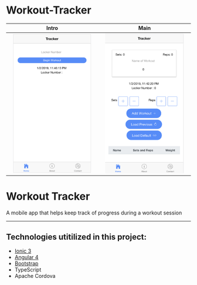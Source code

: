 # Workout-Tracker




Intro           |  Main
:-------------------------:|:-------------------------:
<img src="https://github.com/AndyUGA/Workout-Tracker/blob/master/WorkoutApp/img/previewMenu.png" width="90%" height="50%">  | <img src="https://github.com/AndyUGA/Workout-Tracker/blob/master/WorkoutApp/img/mainMenu.png" width="90%" height="50%">

# Workout Tracker 

A mobile app that helps keep track of progress during a workout session 

------------------------------------------------------------------------------------------------------------------------------  

## Technologies utitilized in this project:
- [Ionic 3](https://ionicframework.com)
- [Angular 4](https://angular.io)
- [Bootstrap](https://getbootstrap.com) 
- TypeScript
- Apache Cordova 

